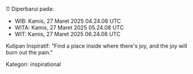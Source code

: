 ⏰ Diperbarui pada:
- WIB: Kamis, 27 Maret 2025 04.24.08 UTC
- WITA: Kamis, 27 Maret 2025 05.24.08 UTC
- WIT: Kamis, 27 Maret 2025 06.24.08 UTC

Kutipan Inspiratif:
"Find a place inside where there's joy, and the joy will burn out the pain."


Kategori: inspirational

